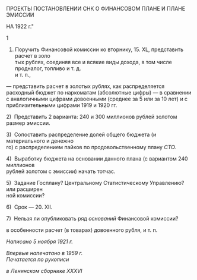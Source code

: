 ПРОЕКТЫ ПОСТАНОВЛЕНИИ СНК О ФИНАНСОВОМ ПЛАНЕ И ПЛАНЕ ЭМИССИИ

НА 1922 г."

1

1) Поручить Финансовой комиссии ко вторнику, 15. XL, представить расчет в золо­  
тых рублях, соединяя все и всякие виды дохода, в том числе продналог, топливо и т. д.  
и т. п.,

— представить расчет в золотых рублях, как распределяется расходный бюджет по наркоматам (абсолютные цифры) — в сравнении с аналогичными цифрами довоенны­ми (среднее за 5 или за 10 лет) и с приблизительными цифрами 1919 и 1920 гг.

2)  Представить 2 варианта: 240 и 300 миллионов рублей золотом размер эмиссии.

3)  Сопоставить распределение долей общего бюджета (и материального и денежно­  
го) с распределением пайков по продовольственному плану _СТО._

4)  Выработку бюджета на основании данного плана (с вариантом 240 миллионов  
рублей золотом с эмиссии) начать тотчас.

5)  Задание Госплану? Центральному Статистическому Управлению? или расширен­  
ной комиссии?

6)  Срок — 20. XII.

7)  Нельзя ли опубликовать ряд _оснований_ Финансовой комиссии?

в особенности расчет (в товарах) довоенного рубля, и т. п.

_Написано 5 ноября 1921 г._

_Впервые напечатано в 1959 г.                                                             Печатается по рукописи_

_в Ленинском сборнике_ _XXXVI_